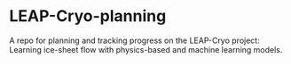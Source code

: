 # LEAP-Cryo-planning
A repo for planning and tracking progress on the LEAP-Cryo project: Learning ice-sheet flow with physics-based and machine learning models.
